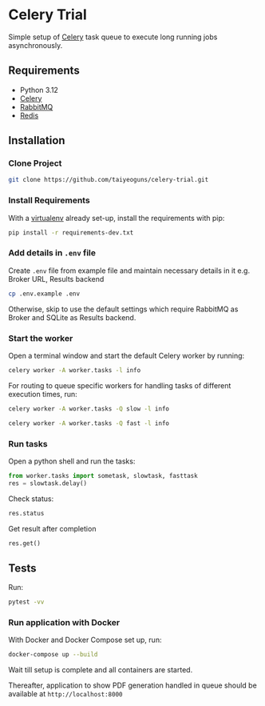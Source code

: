 # Celery Trial

Simple setup of [Celery](http://www.celeryproject.org/) task queue to execute long running jobs asynchronously.

## Requirements

-   Python 3.12
-   [Celery](http://www.celeryproject.org/)
-   [RabbitMQ](https://www.rabbitmq.com/)
-   [Redis](https://www.redis.io)

## Installation

### Clone Project

```sh
git clone https://github.com/taiyeoguns/celery-trial.git
```

### Install Requirements

With a [virtualenv](https://virtualenv.pypa.io/) already set-up, install the requirements with pip:

```sh
pip install -r requirements-dev.txt
```

### Add details in `.env` file

Create `.env` file from example file and maintain necessary details in it e.g. Broker URL, Results backend

```sh
cp .env.example .env
```

Otherwise, skip to use the default settings which require RabbitMQ as Broker and SQLite as Results backend.

### Start the worker

Open a terminal window and start the default Celery worker by running:

```sh
celery worker -A worker.tasks -l info
```

For routing to queue specific workers for handling tasks of different execution times, run:

```sh
celery worker -A worker.tasks -Q slow -l info
```
```sh
celery worker -A worker.tasks -Q fast -l info
```

### Run tasks
Open a python shell and run the tasks:

```py
from worker.tasks import sometask, slowtask, fasttask
res = slowtask.delay()
```

Check status:
```py
res.status
```

Get result after completion
```py
res.get()
```

## Tests

Run:

```sh
pytest -vv
```

### Run application with Docker

With Docker and Docker Compose set up, run:

```sh
docker-compose up --build
```

Wait till setup is complete and all containers are started.

Thereafter, application to show PDF generation handled in queue should be available at `http://localhost:8000`
